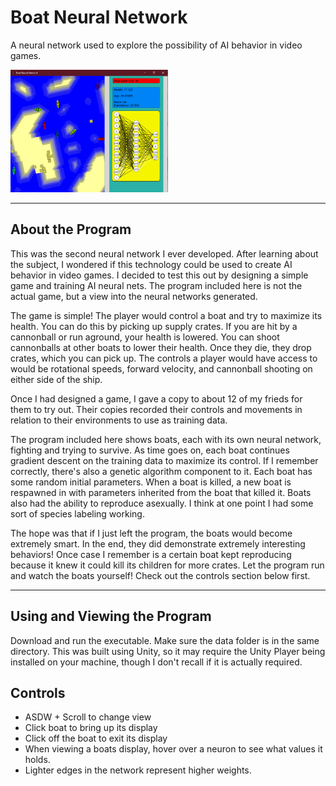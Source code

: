 # Boat Neural Network

A neural network used to explore the possibility of AI behavior in video games.

<img src="/BoatNetworkREADMEImage.png" alt="Tested Image" width="50%" height="50%">

------------------------------------------------------------------------------------------------------------------------------------------

## About the Program

This was the second neural network I ever developed.  After learning about the subject, I wondered if this technology could be used to create AI behavior in video games.  I decided to test this out by designing a simple game and training AI neural nets.  The program included here is not the actual game, but a view into the neural networks generated.

The game is simple! The player would control a boat and try to maximize its health.  You can do this by picking up supply crates.  If you are hit by a cannonball or run aground, your health is lowered.  You can shoot cannonballs at other boats to lower their health.  Once they die, they drop crates, which you can pick up.
The controls a player would have access to would be rotational speeds, forward velocity, and cannonball shooting on either side of the ship.

Once I had designed a game, I gave a copy to about 12 of my frieds for them to try out.  Their copies recorded their controls and movements in relation to their environments to use as training data.

The program included here shows boats, each with its own neural network, fighting and trying to survive.  As time goes on, each boat continues gradient descent on the training data to maximize its control.  If I remember correctly, there's also a genetic algorithm component to it.  Each boat has some random initial parameters.  When a boat is killed, a new boat is respawned in with parameters inherited from the boat that killed it.  Boats also had the ability to reproduce asexually.  I think at one point I had some sort of species labeling working.

The hope was that if I just left the program, the boats would become extremely smart.  In the end, they did demonstrate extremely interesting behaviors!  Once case I remember is a certain boat kept reproducing because it knew it could kill its children for more crates.  Let the program run and watch the boats yourself!  Check out the controls section below first.

------------------------------------------------------------------------------------------------------------------------------------------

## Using and Viewing the Program

Download and run the executable.  Make sure the data folder is in the same directory.  This was built using Unity, so it may require the Unity Player being installed on your machine, though I don't recall if it is actually required.

## Controls

 - ASDW + Scroll to change view
 - Click boat to bring up its display
 - Click off the boat to exit its display
 - When viewing a boats display, hover over a neuron to see what values it holds.
 - Lighter edges in the network represent higher weights.
